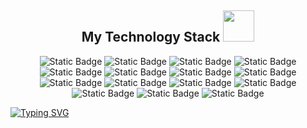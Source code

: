 <h2 align="center"> My Technology Stack <img src="https://github.com/ritik307/ritik307/blob/main/images/laptop.gif" width="50"></h2>
<p align="center">
<img alt="Static Badge" src="https://img.shields.io/badge/JavaScript-323330?style=for-the-badge&logo=JavaScript&logoColor=%23F7DF1E">
<img alt="Static Badge" src="https://img.shields.io/badge/MySQL-%23FFFFFF?style=for-the-badge&logo=MySQL&logoColor=%23FFFFFF&color=%234479A1">
<img alt="Static Badge" src="https://img.shields.io/badge/HTML5-E34F26?style=for-the-badge&logo=html5&logoColor=white&color=%23E34F26">
<img alt="Static Badge" src="https://img.shields.io/badge/css3-1572B6?style=for-the-badge&logo=css3&logoColor=white&color=%231572B6">
<img alt="Static Badge" src="https://img.shields.io/badge/Git-F05032?style=for-the-badge&logo=git&logoColor=white&color=%23F05032">
<img alt="Static Badge" src="https://img.shields.io/badge/Visual_Studio_Code-0078D4?style=for-the-badge&logo=visualstudiocode&logoColor=white&color=%230078D4">
<img alt="Static Badge" src="https://img.shields.io/badge/Microsoft%20SQL%20Server-%23CC2927?style=for-the-badge&logo=microsoftsqlserver&logoColor=white&color=%23CC2927">
<img alt="Static Badge" src="https://img.shields.io/badge/Bootstrap-%237952B3?style=for-the-badge&logo=bootstrap&logoColor=white&color=%237952B3">
<img alt="Static Badge" src="https://img.shields.io/badge/SAP%20Commission-%230FAAFF?style=for-the-badge&logo=sap&logoColor=white&color=%230FAAFF">
<img alt="Static Badge" src="https://img.shields.io/badge/Jira-%230052CC?style=for-the-badge&logo=jira&logoColor=white&color=%230052CC">
<img alt="Static Badge" src="https://img.shields.io/badge/Asana-%23F06A6A?style=for-the-badge&logo=asana&logoColor=white&color=%23F06A6A">
<img alt="Static Badge" src="https://img.shields.io/badge/Trello-%230052CC?style=for-the-badge&logo=trello&logoColor=white&color=%230052CC">
<img alt="Static Badge" src="https://img.shields.io/badge/Oracle-%23F80000?style=for-the-badge&logo=oracle&logoColor=white&color=%23F80000">
<img alt="Static Badge" src="https://img.shields.io/badge/Kotlin-%237F52FF?style=for-the-badge&logo=kotlin&logoColor=white&color=%237F52FF">
<img alt="Static Badge" src="https://img.shields.io/badge/PHP-%23777BB4?style=for-the-badge&logo=php&logoColor=white&color=%23777BB4">


</p>





  <a href="https://git.io/typing-svg">
    <img src="https://readme-typing-svg.demolab.com?font=Fira+Code&pause=1000&color=8EEE0C&random=false&width=435&lines=Thanks+for+visiting+my+GitHub!;Come+back+soon!" alt="Typing SVG" /></a>
  </a>
</div>
